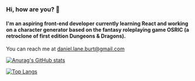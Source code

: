 ### Hi, how are you? 👋

#### I'm an aspiring front-end developer currently learning React and working on a character generator based on the fantasy roleplaying game OSRIC (a retroclone of first edition Dungeons & Dragons).

You can reach me at daniel.lane.burt@gmail.com

[![Anurag's GitHub stats](https://github-readme-stats.vercel.app/api?username=Krobrawlg&SHOW_ICONS=true&theme=cobalt)](https://github.com/anuraghazra/github-readme-stats)

[![Top Langs](https://github-readme-stats.vercel.app/api/top-langs/?username=Krobrawlg&layout=compact&theme=cobalt)](https://github.com/anuraghazra/github-readme-stats)



<!--
**Krobrawlg/Krobrawlg** is a ✨ _special_ ✨ repository because its `README.md` (this file) appears on your GitHub profile.

Here are some ideas to get you started:

- 🔭 I’m currently working on ...
- 🌱 I’m currently learning ...
- 👯 I’m looking to collaborate on ...
- 🤔 I’m looking for help with ...
- 💬 Ask me about ...
- 📫 How to reach me: ...
- 😄 Pronouns: ...
- ⚡ Fun fact: ...
-->
